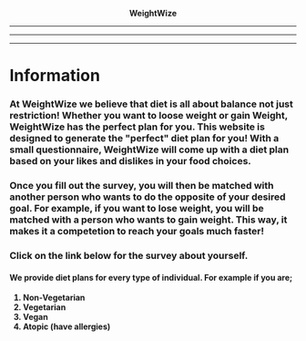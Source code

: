   
<p align="center"> <strong>WeightWize 
  
***
---
<hr/>

# Information 
###  At WeightWize we believe that diet is all about balance not just restriction! Whether you want to loose weight or gain Weight, WeightWize has the perfect plan for you. This website is designed to generate the "perfect" diet plan for you! With a small questionnaire, WeightWize will come up with a diet plan based on your likes and dislikes in your food choices. 
### Once you fill out the survey, you will then be matched with another person who wants to do the opposite of your desired goal. For example, if you want to lose weight, you will be matched with a person who wants to gain weight. This way, it makes it a competetion to reach your goals much faster! 

### Click on the link below for the survey about yourself. 

#### We provide diet plans for every type of individual. For example if you are;
1. Non-Vegetarian
2. Vegetarian
3. Vegan
4. Atopic (have allergies)



